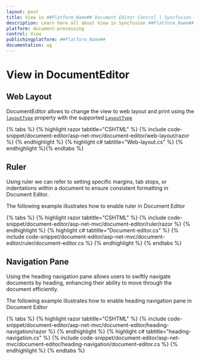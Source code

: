 ```yaml
---
layout: post
title: View in ##Platform_Name## Document Editor Control | Syncfusion
description: Learn here all about View in Syncfusion ##Platform_Name## Document Editor component of Syncfusion Essential JS 2 and more.
platform: document-processing
control: View
publishingplatform: ##Platform_Name##
documentation: ug
---
```


# View in DocumentEditor

## Web Layout

DocumentEditor allows to change the view to web layout and print using the [`layoutType`](https://help.syncfusion.com/cr/aspnetcore-js2/Syncfusion.EJ2.DocumentEditor.DocumentEditor.html#Syncfusion_EJ2_DocumentEditor_DocumentEditor_LayoutType) property with the supported [`LayoutType`](https://help.syncfusion.com/cr/aspnetcore-js2/Syncfusion.EJ2.DocumentEditor.LayoutType.html)


{% tabs %}
{% highlight razor tabtitle="CSHTML" %}
{% include code-snippet/document-editor/asp-net-mvc/document-editor/web-layout/razor %}
{% endhighlight %}
{% highlight c# tabtitle="Web-layout.cs" %}
{% endhighlight %}{% endtabs %}

## Ruler

Using ruler we can refer to setting specific margins, tab stops, or indentations within a document to ensure consistent formatting in Document Editor.

The following example illustrates how to enable ruler in Document Editor


{% tabs %}
{% highlight razor tabtitle="CSHTML" %}
{% include code-snippet/document-editor/asp-net-mvc/document-editor/ruler/razor %}
{% endhighlight %}
{% highlight c# tabtitle="Document-editor.cs" %}
{% include code-snippet/document-editor/asp-net-mvc/document-editor/ruler/document-editor.cs %}
{% endhighlight %}
{% endtabs %}

## Navigation Pane

Using the heading navigation pane allows users to swiftly navigate documents by heading, enhancing their ability to move through the document efficiently.

The following example illustrates how to enable heading navigation pane in Document Editor


{% tabs %}
{% highlight razor tabtitle="CSHTML" %}
{% include code-snippet/document-editor/asp-net-mvc/document-editor/heading-navigation/razor %}
{% endhighlight %}
{% highlight c# tabtitle="heading-navigation.cs" %}
{% include code-snippet/document-editor/asp-net-mvc/document-editor/heading-navigation/document-editor.cs %}
{% endhighlight %}
{% endtabs %}